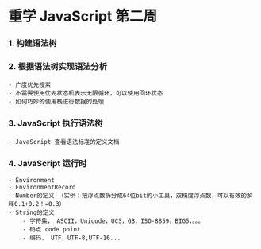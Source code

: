 # 重学 JavaScript 第二周

### 1. 构建语法树

### 2. 根据语法树实现语法分析

    - 广度优先搜索
    - 不需要使用优先状态机表示无限循环，可以使用回环状态
    - 如何巧妙的使用栈进行数据的处理

### 3. JavaScript 执行语法树

    - JavaScript 查看语法标准的定义文档

### 4. JavaScript 运行时

    - Environment
    - EnvironmentRecord
    - Number的定义 （实例：把浮点数拆分成64位bit的小工具，双精度浮点数，可以有效的解释0.1+0.2！=0.3）
    - String的定义
        - 字符集， ASCII，Unicode，UCS，GB，ISO-8859，BIG5，。。。
        - 码点 code point
        - 编码， UTF，UTF-8,UTF-16...
